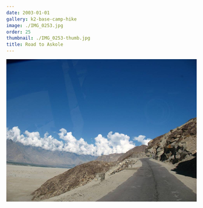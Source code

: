```yaml
---
date: 2003-01-01
gallery: k2-base-camp-hike
image: ./IMG_0253.jpg
order: 25
thumbnail: ./IMG_0253-thumb.jpg
title: Road to Askole
---
```


![Road to Askole](./IMG_0253.jpg)